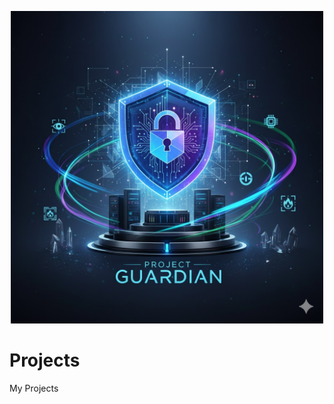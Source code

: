 <p align="center">
<img src="Projects-image.jpg" width="500" height="500"  />
</p>

# Projects
My Projects




